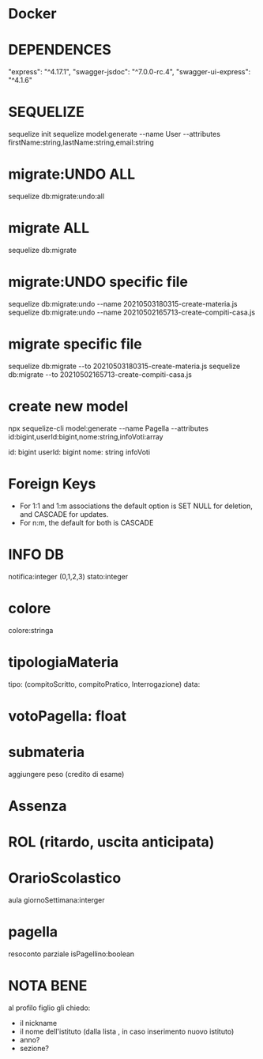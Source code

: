 # Docker


# DEPENDENCES
"express": "^4.17.1",
"swagger-jsdoc": "^7.0.0-rc.4",
"swagger-ui-express": "^4.1.6"


# SEQUELIZE
sequelize init
sequelize model:generate --name User --attributes firstName:string,lastName:string,email:string

# migrate:UNDO ALL
sequelize db:migrate:undo:all

# migrate ALL
sequelize db:migrate

# migrate:UNDO specific file
sequelize db:migrate:undo --name 20210503180315-create-materia.js
sequelize db:migrate:undo --name 20210502165713-create-compiti-casa.js

# migrate specific file
sequelize db:migrate --to 20210503180315-create-materia.js
sequelize db:migrate --to 20210502165713-create-compiti-casa.js


# create new model
npx sequelize-cli model:generate --name Pagella --attributes id:bigint,userId:bigint,nome:string,infoVoti:array


id: bigint
userId: bigint
nome: string
infoVoti



# Foreign Keys
- For 1:1 and 1:m associations the default option is SET NULL for deletion, and CASCADE for updates.
- For n:m, the default for both is CASCADE
<!-- --------------------------------------------------------- -->
<!-- --------------------------------------------------------- -->

# INFO DB

notifica:integer (0,1,2,3)
stato:integer
# colore
colore:stringa

# tipologiaMateria
tipo: (compitoScritto, compitoPratico, Interrogazione)
data:

# votoPagella: float

# submateria
aggiungere peso (credito di esame)

# Assenza

# ROL (ritardo, uscita anticipata)

# OrarioScolastico
aula
giornoSettimana:interger

# pagella
resoconto parziale 
isPagellino:boolean

# NOTA BENE
al profilo figlio gli chiedo:
- il nickname
- il nome dell'istituto (dalla lista , in caso inserimento nuovo istituto)
- anno?
- sezione?

<!-- --------------------------------------------------------- -->
<!-- --------------------------------------------------------- -->